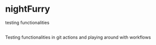 # nightFurry
testing functionalities

<br>Testing functionalities in git actions and playing around with workflows<br>

